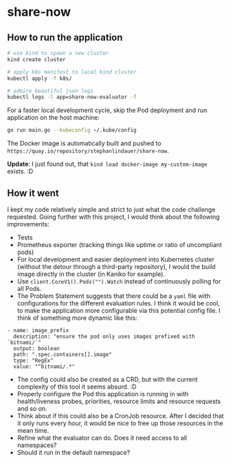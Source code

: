 # share-now

## How to run the application

```bash
# use kind to spawn a new cluster
kind create cluster

# apply k8s manifest to local kind cluster
kubectl apply -f k8s/

# admire beautiful json logs
kubectl logs -l app=share-now-evaluator -f
```

For a faster local development cycle, skip the Pod deployment and run application on the host machine:
```bash
go run main.go --kubeconfig ~/.kube/config
```

The Docker image is automatically built and pushed to `https://quay.io/repository/stephanlindauer/share-now`.

**Update**: I just found out, that `kind load docker-image my-custom-image` exists. :D

## How it went

I kept my code relatively simple and strict to just what the code challenge requested. Going further with this project, I would think about the following improvements:
- Tests
- Prometheus exporter (tracking things like uptime or ratio of uncompliant pods)
- For local development and easier deployment into Kubernetes cluster (without the detour through a third-party repository), I would the build image directly in the cluster (in Kaniko for example).
- Use `client.CoreV1().Pods("").Watch` instead of continuously polling for all Pods.
- The Problem Statement suggests that there could be a `yaml` file with configurations for the different evaluation rules. I think it would be cool, to make the application more configurable via this potential config file. I think of something more dynamic like this:
```
- name: image_prefix
  description: "ensure the pod only uses images prefixed with `bitnami/`"
  output: boolean
  path: ".spec.containers[].image"
  type: "RegEx"
  value: "^bitnami/.*"
```
- The config could also be created as a CRD, but with the current complexity of this tool it seems absurd. :D
- Properly configure the Pod this application is running in with health/liveness probes, priorities, resource limits and resource requests and so on.
- Think about if this could also be a CronJob resource. After I decided that it only runs every hour, it would be nice to free up those resources in the mean time.
- Refine what the evaluator can do. Does it need access to all namespaces?
- Should it run in the default namespace?

